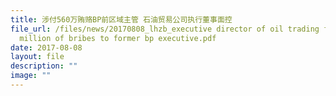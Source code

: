 ```yaml
---
title: 涉付560万贿赂BP前区域主管 石油贸易公司执行董事面控
file_url: /files/news/20170808_lhzb_executive director of oil trading firm gave
  million of bribes to former bp executive.pdf
date: 2017-08-08
layout: file
description: ""
image: ""
---
```

